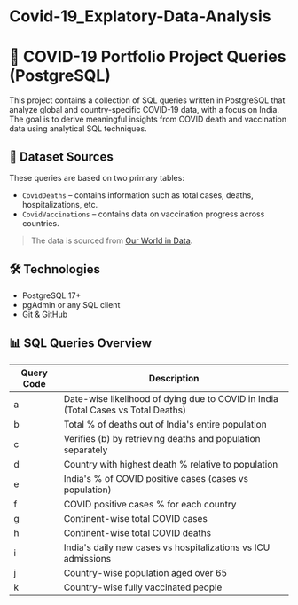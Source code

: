 # Covid-19_Explatory-Data-Analysis
# 🦠 COVID-19 Portfolio Project Queries (PostgreSQL)

This project contains a collection of SQL queries written in PostgreSQL that analyze global and country-specific COVID-19 data, with a focus on India. The goal is to derive meaningful insights from COVID death and vaccination data using analytical SQL techniques.

## 📁 Dataset Sources

These queries are based on two primary tables:
- `CovidDeaths` – contains information such as total cases, deaths, hospitalizations, etc.
- `CovidVaccinations` – contains data on vaccination progress across countries.

> The data is sourced from [Our World in Data](https://ourworldindata.org/coronavirus-source-data).

## 🛠 Technologies
- PostgreSQL 17+
- pgAdmin or any SQL client
- Git & GitHub

## 📊 SQL Queries Overview

| Query Code | Description |
|------------|-------------|
| a | Date-wise likelihood of dying due to COVID in India (Total Cases vs Total Deaths) |
| b | Total % of deaths out of India's entire population |
| c | Verifies (b) by retrieving deaths and population separately |
| d | Country with highest death % relative to population |
| e | India's % of COVID positive cases (cases vs population) |
| f | COVID positive cases % for each country |
| g | Continent-wise total COVID cases |
| h | Continent-wise total COVID deaths |
| i | India's daily new cases vs hospitalizations vs ICU admissions |
| j | Country-wise population aged over 65 |
| k | Country-wise fully vaccinated people |

